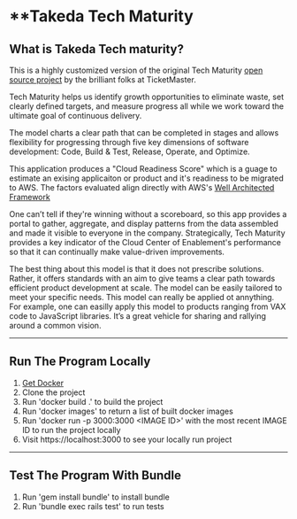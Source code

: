 # **Takeda Tech Maturity 

## What is Takeda Tech maturity?
This is a highly customized version of the original Tech Maturity [open source project](https://tech.ticketmaster.com/2016/11/08/getting-to-innovation-faster/) by the brilliant folks at TicketMaster.

Tech Maturity helps us identify growth opportunities to eliminate waste, set clearly defined targets, and measure progress all while we work toward the ultimate goal of continuous delivery.

The model charts a clear path that can be completed in stages and allows flexibility for progressing through five key dimensions of software development: Code, Build & Test, Release, Operate, and Optimize.

This application produces a "Cloud Readiness Score" which is a guage to estimate an exising applicaiton or product and it's readiness to be migrated to AWS. The factors evaluated align directly with AWS's [Well Architected Framework](https://aws.amazon.com/architecture/well-architected/?wa-lens-whitepapers.sort-by=item.additionalFields.sortDate&wa-lens-whitepapers.sort-order=desc)

One can’t tell if they're winning without a scoreboard, so this app provides a portal to gather, aggregate, and display patterns from the data assembled and made it visible to everyone in the company. Strategically, Tech Maturity provides a key indicator of the Cloud Center of Enablement's performance so that it can continually make value-driven improvements.

The best thing about this model is that it does not prescribe solutions. Rather, it offers standards with an aim to give teams a clear path towards efficient product development at scale. The model can be easily tailored to meet your specific needs. This model can really be applied ot annything. For example, one can easilly apply this model to products ranging from VAX code to JavaScript libraries. It’s a great vehicle for sharing and rallying around a common vision.



----
## Run The Program Locally
1. [Get Docker](https://www.docker.com/get-docker)
2. Clone the project
3. Run 'docker build .' to build the project
4. Run 'docker images' to return a list of built docker images
5. Run 'docker run -p 3000:3000 \<IMAGE ID\>' with the most recent IMAGE ID to run the project locally
6. Visit https://localhost:3000 to see your locally run project

----
## Test The Program With Bundle
1. Run 'gem install bundle' to install bundle
2. Run 'bundle exec rails test' to run tests


